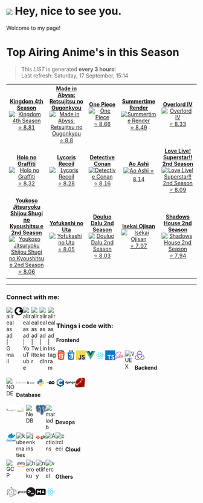 <h1><img src="https://emojis.slackmojis.com/emojis/images/1531849430/4246/blob-sunglasses.gif?1531849430" width="30"/> Hey, nice to see you.</h1>


<p>Welcome to my page!</p>

# Top Airing Anime's in this Season
> This <i>LIST</i> is generated <b>every 3 hours</b>!</br>Last refresh: Saturday, 17 September, 15:14<br /></p>

|   |   |   |   |  |
| :---:         |     :---:      |          :---: | :---:         |     :---:      |
|[**Kingdom 4th Season** ![Kingdom 4th Season](https:&#x2F;&#x2F;cdn.myanimelist.net&#x2F;images&#x2F;anime&#x2F;1566&#x2F;122794.jpg?s&#x3D;1dd290c4b0bc3df1083c456064109e2f)  :star:  8.81 ](https:&#x2F;&#x2F;myanimelist.net&#x2F;anime&#x2F;50160&#x2F;Kingdom_4th_Season) |[**Made in Abyss: Retsujitsu no Ougonkyou** ![Made in Abyss: Retsujitsu no Ougonkyou](https:&#x2F;&#x2F;cdn.myanimelist.net&#x2F;images&#x2F;anime&#x2F;1864&#x2F;122519.jpg?s&#x3D;17612a9ecb307994db4ced0a85774a37)  :star:  8.8 ](https:&#x2F;&#x2F;myanimelist.net&#x2F;anime&#x2F;41084&#x2F;Made_in_Abyss__Retsujitsu_no_Ougonkyou) |[**One Piece** ![One Piece](https:&#x2F;&#x2F;cdn.myanimelist.net&#x2F;images&#x2F;anime&#x2F;6&#x2F;73245.jpg?s&#x3D;f792b8c9e28534ae455d06b15e686a14)  :star:  8.66 ](https:&#x2F;&#x2F;myanimelist.net&#x2F;anime&#x2F;21&#x2F;One_Piece) |[**Summertime Render** ![Summertime Render](https:&#x2F;&#x2F;cdn.myanimelist.net&#x2F;images&#x2F;anime&#x2F;1120&#x2F;120796.jpg?s&#x3D;a52ff27a36d2c027953221d2627c898e)  :star:  8.49 ](https:&#x2F;&#x2F;myanimelist.net&#x2F;anime&#x2F;47194&#x2F;Summertime_Render) |[**Overlord IV** ![Overlord IV](https:&#x2F;&#x2F;cdn.myanimelist.net&#x2F;images&#x2F;anime&#x2F;1530&#x2F;120110.jpg?s&#x3D;9b3fb5bfd6e183b3482cd6e245e9270a)  :star:  8.33 ](https:&#x2F;&#x2F;myanimelist.net&#x2F;anime&#x2F;48895&#x2F;Overlord_IV) |
|[**Holo no Graffiti** ![Holo no Graffiti](https:&#x2F;&#x2F;cdn.myanimelist.net&#x2F;images&#x2F;anime&#x2F;1259&#x2F;110227.jpg?s&#x3D;08c77f58ab974a8fc36af5e2eac9040a)  :star:  8.32 ](https:&#x2F;&#x2F;myanimelist.net&#x2F;anime&#x2F;44042&#x2F;Holo_no_Graffiti) |[**Lycoris Recoil** ![Lycoris Recoil](https:&#x2F;&#x2F;cdn.myanimelist.net&#x2F;images&#x2F;anime&#x2F;1392&#x2F;124401.jpg?s&#x3D;e85f33c9c344cfcfb5e3618fbe849240)  :star:  8.28 ](https:&#x2F;&#x2F;myanimelist.net&#x2F;anime&#x2F;50709&#x2F;Lycoris_Recoil) |[**Detective Conan** ![Detective Conan](https:&#x2F;&#x2F;cdn.myanimelist.net&#x2F;images&#x2F;anime&#x2F;7&#x2F;75199.jpg?s&#x3D;529dd40c117676c23a713a83ffc0a87f)  :star:  8.16 ](https:&#x2F;&#x2F;myanimelist.net&#x2F;anime&#x2F;235&#x2F;Detective_Conan) |[**Ao Ashi** ![Ao Ashi](https:&#x2F;&#x2F;cdn.myanimelist.net&#x2F;images&#x2F;anime&#x2F;1731&#x2F;120871.jpg?s&#x3D;6389454dbb888aabf03471d299e57b96)  :star:  8.14 ](https:&#x2F;&#x2F;myanimelist.net&#x2F;anime&#x2F;49052&#x2F;Ao_Ashi) |[**Love Live! Superstar!! 2nd Season** ![Love Live! Superstar!! 2nd Season](https:&#x2F;&#x2F;cdn.myanimelist.net&#x2F;images&#x2F;anime&#x2F;1238&#x2F;124173.jpg?s&#x3D;dc35afb6916670d9b0a981944f760418)  :star:  8.09 ](https:&#x2F;&#x2F;myanimelist.net&#x2F;anime&#x2F;50203&#x2F;Love_Live_Superstar_2nd_Season) |
|[**Youkoso Jitsuryoku Shijou Shugi no Kyoushitsu e 2nd Season** ![Youkoso Jitsuryoku Shijou Shugi no Kyoushitsu e 2nd Season](https:&#x2F;&#x2F;cdn.myanimelist.net&#x2F;images&#x2F;anime&#x2F;1010&#x2F;124180.jpg?s&#x3D;84b66443952abe4eec1c49804f3b7661)  :star:  8.06 ](https:&#x2F;&#x2F;myanimelist.net&#x2F;anime&#x2F;51096&#x2F;Youkoso_Jitsuryoku_Shijou_Shugi_no_Kyoushitsu_e_2nd_Season) |[**Yofukashi no Uta** ![Yofukashi no Uta](https:&#x2F;&#x2F;cdn.myanimelist.net&#x2F;images&#x2F;anime&#x2F;1045&#x2F;123711.jpg?s&#x3D;219e38cd932e0903e083200cdfea4470)  :star:  8.05 ](https:&#x2F;&#x2F;myanimelist.net&#x2F;anime&#x2F;50346&#x2F;Yofukashi_no_Uta) |[**Douluo Dalu 2nd Season** ![Douluo Dalu 2nd Season](https:&#x2F;&#x2F;cdn.myanimelist.net&#x2F;images&#x2F;anime&#x2F;1538&#x2F;93566.jpg?s&#x3D;7f44aea254dab48cb7688496c567112a)  :star:  8.03 ](https:&#x2F;&#x2F;myanimelist.net&#x2F;anime&#x2F;37822&#x2F;Douluo_Dalu_2nd_Season) |[**Isekai Ojisan** ![Isekai Ojisan](https:&#x2F;&#x2F;cdn.myanimelist.net&#x2F;images&#x2F;anime&#x2F;1743&#x2F;125204.jpg?s&#x3D;0091909beae50163e9e9530e0f825b55)  :star:  7.97 ](https:&#x2F;&#x2F;myanimelist.net&#x2F;anime&#x2F;49220&#x2F;Isekai_Ojisan) |[**Shadows House 2nd Season** ![Shadows House 2nd Season](https:&#x2F;&#x2F;cdn.myanimelist.net&#x2F;images&#x2F;anime&#x2F;1634&#x2F;124231.jpg?s&#x3D;2821e12400f59d1b518466a869a8f030)  :star:  7.94 ](https:&#x2F;&#x2F;myanimelist.net&#x2F;anime&#x2F;49782&#x2F;Shadows_House_2nd_Season) |



---
### Connect with me:

[<img align="left" alt="alirealasad | Gmail" width="22px" src="https://cdn.jsdelivr.net/npm/simple-icons@v3/icons/gmail.svg" />][email]
[<img align="left" alt="asadali.netlify.app" width="22px" src="https://raw.githubusercontent.com/iconic/open-iconic/master/svg/globe.svg" />][website]
[<img align="left" alt="alirealasad | YouTube" width="22px" src="https://cdn.jsdelivr.net/npm/simple-icons@v3/icons/youtube.svg" />][youtube]
[<img align="left" alt="alirealasad | Twitter" width="22px" src="https://cdn.jsdelivr.net/npm/simple-icons@v3/icons/twitter.svg" />][twitter]
[<img align="left" alt="alirealasad | LinkedIn" width="22px" src="https://cdn.jsdelivr.net/npm/simple-icons@v3/icons/linkedin.svg" />][linkedin]
[<img align="left" alt="alirealasad | Instagram" width="22px" src="https://cdn.jsdelivr.net/npm/simple-icons@v3/icons/instagram.svg" />][instagram]

<br />

### Things i code with:
#### Frontend

[<img align="left" alt="HTML5" width="26px" src="https://raw.githubusercontent.com/github/explore/80688e429a7d4ef2fca1e82350fe8e3517d3494d/topics/html/html.png" />][htmlplaylist]
[<img align="left" alt="CSS3" width="26px" src="https://raw.githubusercontent.com/github/explore/80688e429a7d4ef2fca1e82350fe8e3517d3494d/topics/css/css.png" />][cssplaylist]
[<img align="left" alt="Javascript" width="26px" src="https://raw.githubusercontent.com/github/explore/80688e429a7d4ef2fca1e82350fe8e3517d3494d/topics/javascript/javascript.png" />][jsplaylist]
[<img align="left" alt="VUE" width="26px" src="https://raw.githubusercontent.com/github/explore/80688e429a7d4ef2fca1e82350fe8e3517d3494d/topics/vue/vue.png" />](https://vuejs.org/)
[<img align="left" alt="REACT" width="26px" src="https://raw.githubusercontent.com/github/explore/80688e429a7d4ef2fca1e82350fe8e3517d3494d/topics/react/react.png" />](https://reactjs.org/)
[<img align="left" alt="typescript" width="26px" src="https://raw.githubusercontent.com/github/explore/80688e429a7d4ef2fca1e82350fe8e3517d3494d/topics/typescript/typescript.png" />](https://www.typescriptlang.org/)
[<img align="left" alt="SCSS" width="26px" src="https://raw.githubusercontent.com/github/explore/80688e429a7d4ef2fca1e82350fe8e3517d3494d/topics/sass/sass.png" />](https://sass-lang.com/)
[<img align="left" alt="VUEX" width="26px" src="https://user-images.githubusercontent.com/7110136/29002857-9e802f08-7ab4-11e7-9c31-604b5d0d0c19.png" />](https://vuex.vuejs.org/)
[<img align="left" alt="REDUX" width="26px" src="https://raw.githubusercontent.com/github/explore/80688e429a7d4ef2fca1e82350fe8e3517d3494d/topics/redux/redux.png" />](https://redux.js.org/)
<br />

#### Backend

[<img align="left" alt="NODE" width="26px" src="https://avatars3.githubusercontent.com/u/9950313?s=200&v=4" />](https://nodejs.org/en/)
[<img align="left" alt="express" width="26px" src="https://raw.githubusercontent.com/github/explore/80688e429a7d4ef2fca1e82350fe8e3517d3494d/topics/express/express.png" />](https://www.express.com/)
[<img align="left" alt="elixir" width="26px" src="https://raw.githubusercontent.com/github/explore/d106aa3f6fa091ab80ab5c8cf0d931baff3caaea/topics/elixir/elixir.png" />](https://elixir-lang.org/getting-started/introduction.html)
[<img align="left" alt="python" width="26px" src="https://raw.githubusercontent.com/github/explore/80688e429a7d4ef2fca1e82350fe8e3517d3494d/topics/python/python.png" />](https://www.python.org/)
[<img align="left" alt="GO" width="26px" src="https://raw.githubusercontent.com/github/explore/80688e429a7d4ef2fca1e82350fe8e3517d3494d/topics/go/go.png" />](https://golang.org/)
[<img align="left" alt="C" width="26px" src="https://raw.githubusercontent.com/github/explore/80688e429a7d4ef2fca1e82350fe8e3517d3494d/topics/c/c.png" />](https://www.cprogramming.com/)
[<img align="left" alt="django" width="26px" src="https://raw.githubusercontent.com/github/explore/80688e429a7d4ef2fca1e82350fe8e3517d3494d/topics/django/django.png" />](https://www.djangoproject.com/)
[<img align="left" alt="ruby" width="26px" src="https://raw.githubusercontent.com/github/explore/80688e429a7d4ef2fca1e82350fe8e3517d3494d/topics/ruby/ruby.png" />](https://www.ruby-lang.org/en/)
<br />

#### Database

[<img align="left" alt="mongodb" width="26px" src="https://raw.githubusercontent.com/github/explore/80688e429a7d4ef2fca1e82350fe8e3517d3494d/topics/mongodb/mongodb.png" />](https://www.mongodb.com/)
[<img align="left" alt="mysql" width="26px" src="https://raw.githubusercontent.com/github/explore/80688e429a7d4ef2fca1e82350fe8e3517d3494d/topics/mysql/mysql.png" />](https://www.mysql.com/)
[<img align="left" alt="NeDB" width="26px" src="https://camo.githubusercontent.com/bed5a99a9fe4e543269919d65aea0910cc73ccad/687474703a2f2f692e696d6775722e636f6d2f394f31784846622e706e67" />](https://dbdb.io/db/nedb)
[<img align="left" alt="postgresql" width="26px" src="https://raw.githubusercontent.com/github/explore/80688e429a7d4ef2fca1e82350fe8e3517d3494d/topics/postgresql/postgresql.png" />](https://www.postgresql.org/)
[<img align="left" alt="mariadb" width="26px" src="https://avatars0.githubusercontent.com/u/4739304?s=200&v=4" />](https://mariadb.org/)
<br />

#### Devops

[<img align="left" alt="docker" width="26px" src="https://raw.githubusercontent.com/github/explore/80688e429a7d4ef2fca1e82350fe8e3517d3494d/topics/docker/docker.png" />](https://www.docker.com/)
[<img align="left" alt="kubernaties" width="26px" src="https://avatars3.githubusercontent.com/u/13629408?s=200&v=4" />](https://kubernetes.io/)
[<img align="left" alt="jenkins" width="26px" src="https://jenkins.io/sites/default/files/jenkins_logo.png" />](https://www.jenkins.io/)
[<img align="left" alt="git" width="26px" src="https://raw.githubusercontent.com/github/explore/80688e429a7d4ef2fca1e82350fe8e3517d3494d/topics/git/git.png" />][gitplaylist]
[<img align="left" alt="Actions" width="26px" src="https://avatars0.githubusercontent.com/u/44036562?s=200&v=4" />](https://github.com/features/actions)
[<img align="left" alt="circleci" width="26px" src="https://avatars2.githubusercontent.com/u/1231870?s=200&v=4" />](https://circleci.com/)
<br />

#### Cloud

[<img align="left" alt="GCP" width="26px" src="https://avatars0.githubusercontent.com/u/2810941?s=200&v=4" />](https://cloud.google.com/)
[<img align="left" alt="AWS" width="26px" src="https://raw.githubusercontent.com/github/explore/fbceb94436312b6dacde68d122a5b9c7d11f9524/topics/aws/aws.png" />](https://aws.amazon.com/)
[<img align="left" alt="heroku" width="26px" src="https://avatars3.githubusercontent.com/u/23211?s=200&v=4" />](http://www.heroku.com/)
[<img align="left" alt="netlify" width="26px" src="https://avatars0.githubusercontent.com/u/7892489?s=200&v=4" />](https://www.netlify.com/)
[<img align="left" alt="vercel" width="26px" src="https://avatars1.githubusercontent.com/u/14985020?s=200&v=4" />](https://vercel.com/)
<br />

#### Others

[<img align="left" alt="electron" width="26px" src="https://raw.githubusercontent.com/github/explore/80688e429a7d4ef2fca1e82350fe8e3517d3494d/topics/electron/electron.png" />](https://www.electronjs.org/)
[<img align="left" alt="bash" width="26px" src="https://raw.githubusercontent.com/github/explore/80688e429a7d4ef2fca1e82350fe8e3517d3494d/topics/bash/bash.png" />](https://www.youtube.com/channel/UC39bf-FZ8f4Om1TJKYY9klQ?view_as=subscriber)
[<img align="left" alt="terminal" width="26px" src="https://raw.githubusercontent.com/github/explore/80688e429a7d4ef2fca1e82350fe8e3517d3494d/topics/terminal/terminal.png" />](https://www.youtube.com/channel/UC39bf-FZ8f4Om1TJKYY9klQ?view_as=subscriber)
[<img align="left" alt="markdown" width="26px" src="https://raw.githubusercontent.com/github/explore/80688e429a7d4ef2fca1e82350fe8e3517d3494d/topics/markdown/markdown.png" />](https://www.youtube.com/channel/UC39bf-FZ8f4Om1TJKYY9klQ?view_as=subscriber)
[<img align="left" alt="react-native" width="26px" src="https://raw.githubusercontent.com/github/explore/80688e429a7d4ef2fca1e82350fe8e3517d3494d/topics/react-native/react-native.png" />](https://reactnative.dev/)
<br />

[email]: mailto:alirealasad@gmail.com
[website]: https://asadali.netlify.app/
[twitter]: https://twitter.com/alirealasad
[youtube]: https://youtube.com/codingwithasad
[instagram]: https://instagram.com/alirealasad
[linkedin]: https://linkedin.com/in/alirealasad
[htmlplaylist]: https://www.youtube.com/watch?v=aXIvcQZnR54&list=PL1QSoy44luSTuHIj1BkuMDM8Q2Wdn7Suh
[cssplaylist]: https://www.youtube.com/watch?v=N9E62IZUozc&list=PL1QSoy44luSSuWfX_ythMGGBag-WtgDFc
[jsplaylist]: https://www.youtube.com/watch?v=JOj8tmvMnDU&list=PL1QSoy44luSRsNLpOX_jiERHTvyDGnMud
[gitplaylist]: https://www.youtube.com/watch?v=YErjziccNg4&list=PL1QSoy44luST0ZQxRwq98e0y4mMw3mr6C
